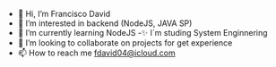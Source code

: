 - 👋 Hi, I’m Francisco David
- 👀 I’m interested in backend (NodeJS, JAVA SP)
- 🌱 I’m currently learning NodeJS -✨ I´m studing System Enginnering
- 💞️ I’m looking to collaborate on projects for get experience
- 📫 How to reach me fdavid04@icloud.com
